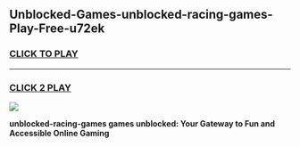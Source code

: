 
## Unblocked-Games-unblocked-racing-games-Play-Free-u72ek
<h3>
<a href="https://premium76.site?title=unblocked-racing-games&ref=09A">CLICK TO PLAY</a></h3>
<hr>

<h3>
<a href="https://premium76.site?title=unblocked-racing-games&ref=09A">CLICK 2 PLAY</a>
  
</h3>

<a href="https://premium76.site?title=unblocked-racing-games&ref=09A"><img src="https://clearcache.store/games.png"></a>


**unblocked-racing-games games unblocked: Your Gateway to Fun and Accessible Online Gaming**
